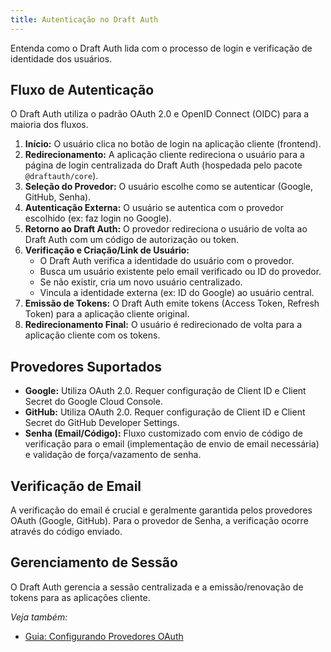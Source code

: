 ```yaml
---
title: Autenticação no Draft Auth
---
```


Entenda como o Draft Auth lida com o processo de login e verificação de identidade dos usuários.

## Fluxo de Autenticação

O Draft Auth utiliza o padrão OAuth 2.0 e OpenID Connect (OIDC) para a maioria dos fluxos.

1.  **Início:** O usuário clica no botão de login na aplicação cliente (frontend).
2.  **Redirecionamento:** A aplicação cliente redireciona o usuário para a página de login centralizada do Draft Auth (hospedada pelo pacote `@draftauth/core`).
3.  **Seleção do Provedor:** O usuário escolhe como se autenticar (Google, GitHub, Senha).
4.  **Autenticação Externa:** O usuário se autentica com o provedor escolhido (ex: faz login no Google).
5.  **Retorno ao Draft Auth:** O provedor redireciona o usuário de volta ao Draft Auth com um código de autorização ou token.
6.  **Verificação e Criação/Link de Usuário:**
    - O Draft Auth verifica a identidade do usuário com o provedor.
    - Busca um usuário existente pelo email verificado ou ID do provedor.
    - Se não existir, cria um novo usuário centralizado.
    - Vincula a identidade externa (ex: ID do Google) ao usuário central.
7.  **Emissão de Tokens:** O Draft Auth emite tokens (Access Token, Refresh Token) para a aplicação cliente original.
8.  **Redirecionamento Final:** O usuário é redirecionado de volta para a aplicação cliente com os tokens.

## Provedores Suportados

- **Google:** Utiliza OAuth 2.0. Requer configuração de Client ID e Client Secret do Google Cloud Console.
- **GitHub:** Utiliza OAuth 2.0. Requer configuração de Client ID e Client Secret do GitHub Developer Settings.
- **Senha (Email/Código):** Fluxo customizado com envio de código de verificação para o email (implementação de envio de email necessária) e validação de força/vazamento de senha.

## Verificação de Email

A verificação do email é crucial e geralmente garantida pelos provedores OAuth (Google, GitHub). Para o provedor de Senha, a verificação ocorre através do código enviado.

## Gerenciamento de Sessão

O Draft Auth gerencia a sessão centralizada e a emissão/renovação de tokens para as aplicações cliente.

_Veja também:_

- [Guia: Configurando Provedores OAuth](/guides/oauth-providers)
